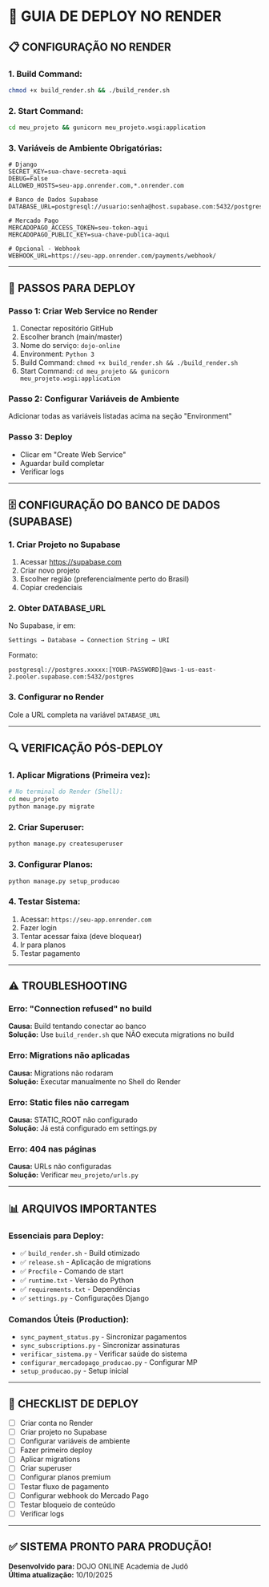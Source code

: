 # 🚀 GUIA DE DEPLOY NO RENDER

## 📋 CONFIGURAÇÃO NO RENDER

### 1. Build Command:
```bash
chmod +x build_render.sh && ./build_render.sh
```

### 2. Start Command:
```bash
cd meu_projeto && gunicorn meu_projeto.wsgi:application
```

### 3. Variáveis de Ambiente Obrigatórias:

```env
# Django
SECRET_KEY=sua-chave-secreta-aqui
DEBUG=False
ALLOWED_HOSTS=seu-app.onrender.com,*.onrender.com

# Banco de Dados Supabase
DATABASE_URL=postgresql://usuario:senha@host.supabase.com:5432/postgres

# Mercado Pago
MERCADOPAGO_ACCESS_TOKEN=seu-token-aqui
MERCADOPAGO_PUBLIC_KEY=sua-chave-publica-aqui

# Opcional - Webhook
WEBHOOK_URL=https://seu-app.onrender.com/payments/webhook/
```

---

## 🔧 PASSOS PARA DEPLOY

### Passo 1: Criar Web Service no Render
1. Conectar repositório GitHub
2. Escolher branch (main/master)
3. Nome do serviço: `dojo-online`
4. Environment: `Python 3`
5. Build Command: `chmod +x build_render.sh && ./build_render.sh`
6. Start Command: `cd meu_projeto && gunicorn meu_projeto.wsgi:application`

### Passo 2: Configurar Variáveis de Ambiente
Adicionar todas as variáveis listadas acima na seção "Environment"

### Passo 3: Deploy
- Clicar em "Create Web Service"
- Aguardar build completar
- Verificar logs

---

## 🗄️ CONFIGURAÇÃO DO BANCO DE DADOS (SUPABASE)

### 1. Criar Projeto no Supabase
1. Acessar https://supabase.com
2. Criar novo projeto
3. Escolher região (preferencialmente perto do Brasil)
4. Copiar credenciais

### 2. Obter DATABASE_URL
No Supabase, ir em:
```
Settings → Database → Connection String → URI
```

Formato:
```
postgresql://postgres.xxxxx:[YOUR-PASSWORD]@aws-1-us-east-2.pooler.supabase.com:5432/postgres
```

### 3. Configurar no Render
Cole a URL completa na variável `DATABASE_URL`

---

## 🔍 VERIFICAÇÃO PÓS-DEPLOY

### 1. Aplicar Migrations (Primeira vez):
```bash
# No terminal do Render (Shell):
cd meu_projeto
python manage.py migrate
```

### 2. Criar Superuser:
```bash
python manage.py createsuperuser
```

### 3. Configurar Planos:
```bash
python manage.py setup_producao
```

### 4. Testar Sistema:
1. Acessar: `https://seu-app.onrender.com`
2. Fazer login
3. Tentar acessar faixa (deve bloquear)
4. Ir para planos
5. Testar pagamento

---

## ⚠️ TROUBLESHOOTING

### Erro: "Connection refused" no build
**Causa:** Build tentando conectar ao banco  
**Solução:** Use `build_render.sh` que NÃO executa migrations no build

### Erro: Migrations não aplicadas
**Causa:** Migrations não rodaram  
**Solução:** Executar manualmente no Shell do Render

### Erro: Static files não carregam
**Causa:** STATIC_ROOT não configurado  
**Solução:** Já está configurado em settings.py

### Erro: 404 nas páginas
**Causa:** URLs não configuradas  
**Solução:** Verificar `meu_projeto/urls.py`

---

## 📊 ARQUIVOS IMPORTANTES

### Essenciais para Deploy:
- ✅ `build_render.sh` - Build otimizado
- ✅ `release.sh` - Aplicação de migrations
- ✅ `Procfile` - Comando de start
- ✅ `runtime.txt` - Versão do Python
- ✅ `requirements.txt` - Dependências
- ✅ `settings.py` - Configurações Django

### Comandos Úteis (Production):
- `sync_payment_status.py` - Sincronizar pagamentos
- `sync_subscriptions.py` - Sincronizar assinaturas
- `verificar_sistema.py` - Verificar saúde do sistema
- `configurar_mercadopago_producao.py` - Configurar MP
- `setup_producao.py` - Setup inicial

---

## 🎯 CHECKLIST DE DEPLOY

- [ ] Criar conta no Render
- [ ] Criar projeto no Supabase
- [ ] Configurar variáveis de ambiente
- [ ] Fazer primeiro deploy
- [ ] Aplicar migrations
- [ ] Criar superuser
- [ ] Configurar planos premium
- [ ] Testar fluxo de pagamento
- [ ] Configurar webhook do Mercado Pago
- [ ] Testar bloqueio de conteúdo
- [ ] Verificar logs

---

## ✅ SISTEMA PRONTO PARA PRODUÇÃO!

**Desenvolvido para:** DOJO ONLINE Academia de Judô  
**Última atualização:** 10/10/2025

